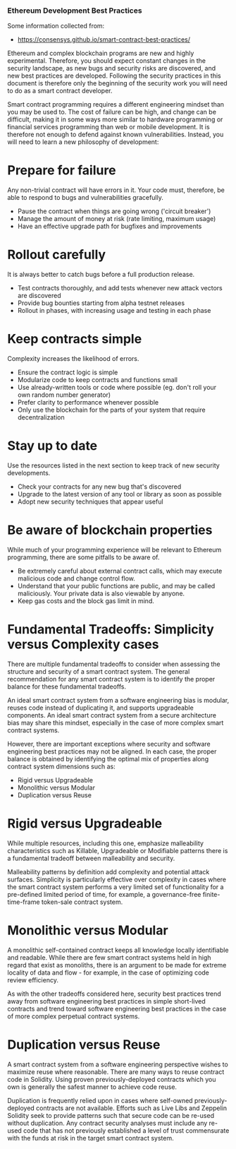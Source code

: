 ### Ethereum Development Best Practices

Some information collected from:
 - https://consensys.github.io/smart-contract-best-practices/

Ethereum and complex blockchain programs are new and highly experimental. Therefore, you should expect constant changes in the security landscape, as new bugs and security risks are discovered, and new best practices are developed. Following the security practices in this document is therefore only the beginning of the security work you will need to do as a smart contract developer.

Smart contract programming requires a different engineering mindset than you may be used to. The cost of failure can be high, and change can be difficult, making it in some ways more similar to hardware programming or financial services programming than web or mobile development. It is therefore not enough to defend against known vulnerabilities. Instead, you will need to learn a new philosophy of development:

# Prepare for failure
Any non-trivial contract will have errors in it. Your code must, therefore, be able to respond to bugs and vulnerabilities gracefully.

- Pause the contract when things are going wrong ('circuit breaker')
- Manage the amount of money at risk (rate limiting, maximum usage)
- Have an effective upgrade path for bugfixes and improvements

# Rollout carefully
It is always better to catch bugs before a full production release. 
- Test contracts thoroughly, and add tests whenever new attack vectors are discovered 
- Provide bug bounties starting from alpha testnet releases 
- Rollout in phases, with increasing usage and testing in each phase

# Keep contracts simple
Complexity increases the likelihood of errors.

 - Ensure the contract logic is simple
 - Modularize code to keep contracts and functions small
 - Use already-written tools or code where possible (eg. don't roll your own random number generator)
 - Prefer clarity to performance whenever possible
 - Only use the blockchain for the parts of your system that require decentralization

# Stay up to date
Use the resources listed in the next section to keep track of new security developments.

 - Check your contracts for any new bug that's discovered
 - Upgrade to the latest version of any tool or library as soon as possible
 - Adopt new security techniques that appear useful

# Be aware of blockchain properties
While much of your programming experience will be relevant to Ethereum programming, there are some pitfalls to be aware of.

 - Be extremely careful about external contract calls, which may execute malicious code and change control flow.
 - Understand that your public functions are public, and may be called maliciously. Your private data is also viewable by anyone.
 - Keep gas costs and the block gas limit in mind.

# Fundamental Tradeoffs: Simplicity versus Complexity cases
There are multiple fundamental tradeoffs to consider when assessing the structure and security of a smart contract system. The general recommendation for any smart contract system is to identify the proper balance for these fundamental tradeoffs.

An ideal smart contract system from a software engineering bias is modular, reuses code instead of duplicating it, and supports upgradeable components. An ideal smart contract system from a secure architecture bias may share this mindset, especially in the case of more complex smart contract systems.

However, there are important exceptions where security and software engineering best practices may not be aligned. In each case, the proper balance is obtained by identifying the optimal mix of properties along contract system dimensions such as:

 - Rigid versus Upgradeable
 - Monolithic versus Modular
 - Duplication versus Reuse
 
# Rigid versus Upgradeable
While multiple resources, including this one, emphasize malleability characteristics such as Killable, Upgradeable or Modifiable patterns there is a fundamental tradeoff between malleability and security.

Malleability patterns by definition add complexity and potential attack surfaces. Simplicity is particularly effective over complexity in cases where the smart contract system performs a very limited set of functionality for a pre-defined limited period of time, for example, a governance-free finite-time-frame token-sale contract system.

# Monolithic versus Modular
A monolithic self-contained contract keeps all knowledge locally identifiable and readable. While there are few smart contract systems held in high regard that exist as monoliths, there is an argument to be made for extreme locality of data and flow - for example, in the case of optimizing code review efficiency.

As with the other tradeoffs considered here, security best practices trend away from software engineering best practices in simple short-lived contracts and trend toward software engineering best practices in the case of more complex perpetual contract systems.

# Duplication versus Reuse
A smart contract system from a software engineering perspective wishes to maximize reuse where reasonable. There are many ways to reuse contract code in Solidity. Using proven previously-deployed contracts which you own is generally the safest manner to achieve code reuse.

Duplication is frequently relied upon in cases where self-owned previously-deployed contracts are not available. Efforts such as Live Libs and Zeppelin Solidity seek to provide patterns such that secure code can be re-used without duplication. Any contract security analyses must include any re-used code that has not previously established a level of trust commensurate with the funds at risk in the target smart contract system.